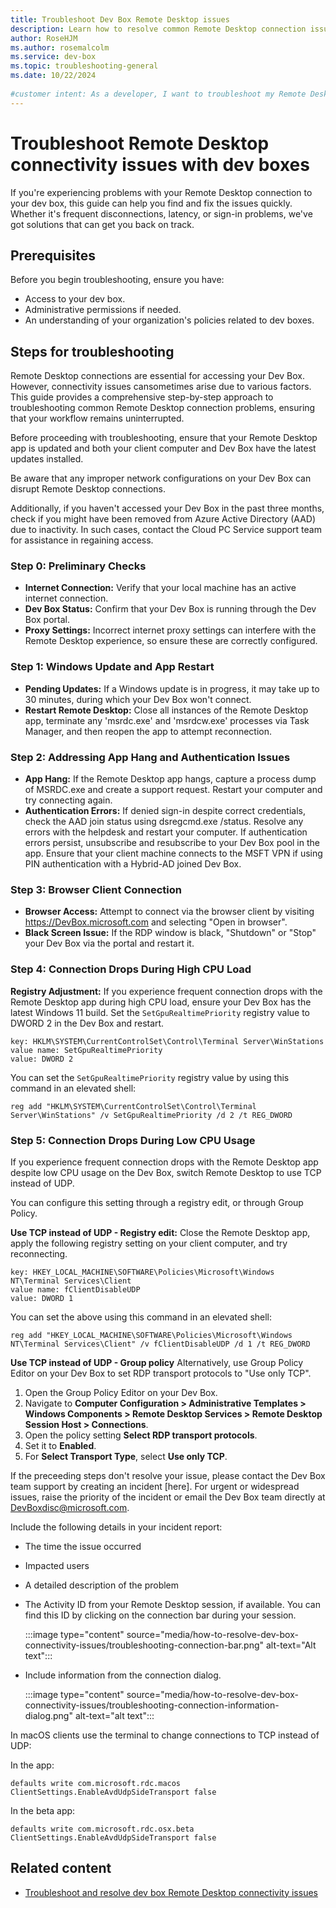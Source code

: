 ```yaml
---  
title: Troubleshoot Dev Box Remote Desktop issues    
description: Learn how to resolve common Remote Desktop connection issues with dev doxes to maintain a stable workflow.
author: RoseHJM    
ms.author: rosemalcolm  
ms.service: dev-box    
ms.topic: troubleshooting-general    
ms.date: 10/22/2024
  
#customer intent: As a developer, I want to troubleshoot my Remote Desktop connection issues with dev boxes so that I can maintain a stable and efficient workflow.    
---  
```

  
# Troubleshoot Remote Desktop connectivity issues with dev boxes  
  
If you're experiencing problems with your Remote Desktop connection to your dev box, this guide can help you find and fix the issues quickly. Whether it's frequent disconnections, latency, or sign-in problems, we've got solutions that can get you back on track.  
  
## Prerequisites  
  
Before you begin troubleshooting, ensure you have:  
  
- Access to your dev box.  
- Administrative permissions if needed.  
- An understanding of your organization's policies related to dev boxes.  

## Steps for troubleshooting 
  
Remote Desktop connections are essential for accessing your Dev Box. However, connectivity issues cansometimes arise due to various factors. This guide provides a comprehensive step-by-step approach to troubleshooting common Remote Desktop connection problems, ensuring that your workflow remains uninterrupted.
 
Before proceeding with troubleshooting, ensure that your Remote Desktop app is updated and both your client computer and Dev Box have the latest updates installed. 

Be aware that any improper network configurations on your Dev Box can disrupt Remote Desktop connections. 

Additionally, if you haven't accessed your Dev Box in the past three months, check if you might have been removed from Azure Active Directory (AAD) due to inactivity. In such cases, contact the Cloud PC Service support team for assistance in regaining access.

### Step 0: Preliminary Checks
- **Internet Connection:** Verify that your local machine has an active internet connection.
- **Dev Box Status:** Confirm that your Dev Box is running through the Dev Box portal.
- **Proxy Settings:** Incorrect internet proxy settings can interfere with the Remote Desktop experience, so ensure these are correctly configured.

### Step 1: Windows Update and App Restart
- **Pending Updates:** If a Windows update is in progress, it may take up to 30 minutes, during which your Dev Box won't connect.
- **Restart Remote Desktop:** Close all instances of the Remote Desktop app, terminate any 'msrdc.exe' and 'msrdcw.exe' processes via Task Manager, and then reopen the app to attempt reconnection.

### Step 2: Addressing App Hang and Authentication Issues
- **App Hang:** If the Remote Desktop app hangs, capture a process dump of MSRDC.exe and create a support request. Restart your computer and try connecting again.
- **Authentication Errors:** If denied sign-in despite correct credentials, check the AAD join status using dsregcmd.exe /status. Resolve any errors with the helpdesk and restart your computer. If authentication errors persist, unsubscribe and resubscribe to your Dev Box pool in the app. Ensure that your client machine connects to the MSFT VPN if using PIN authentication with a Hybrid-AD joined Dev Box.

### Step 3: Browser Client Connection
- **Browser Access:** Attempt to connect via the browser client by visiting https://DevBox.microsoft.com and selecting "Open in browser".
- **Black Screen Issue:** If the RDP window is black, "Shutdown" or "Stop" your Dev Box via the portal and restart it.

### Step 4: Connection Drops During High CPU Load
**Registry Adjustment:** If you experience frequent connection drops with the Remote Desktop app during high CPU load, ensure your Dev Box has the latest Windows 11 build. Set the `SetGpuRealtimePriority` registry value to DWORD 2 in the Dev Box and restart.

```
key: HKLM\SYSTEM\CurrentControlSet\Control\Terminal Server\WinStations
value name: SetGpuRealtimePriority
value: DWORD 2
```

You can set the `SetGpuRealtimePriority` registry value by using this command in an elevated shell:

```
reg add "HKLM\SYSTEM\CurrentControlSet\Control\Terminal Server\WinStations" /v SetGpuRealtimePriority /d 2 /t REG_DWORD
```  

### Step 5: Connection Drops During Low CPU Usage

If you experience frequent connection drops with the Remote Desktop app despite low CPU usage on the Dev Box, switch Remote Desktop to use TCP instead of UDP. 

You can configure this setting through a registry edit, or through Group Policy. 

**Use TCP instead of UDP - Registry edit:** 
Close the Remote Desktop app, apply the following registry setting on your client computer, and try reconnecting.

```
key: HKEY_LOCAL_MACHINE\SOFTWARE\Policies\Microsoft\Windows NT\Terminal Services\Client
value name: fClientDisableUDP
value: DWORD 1
```

You can set the above using this command in an elevated shell:

```
reg add "HKEY_LOCAL_MACHINE\SOFTWARE\Policies\Microsoft\Windows NT\Terminal Services\Client" /v fClientDisableUDP /d 1 /t REG_DWORD
```

**Use TCP instead of UDP - Group policy** 
Alternatively, use Group Policy Editor on your Dev Box to set RDP transport protocols to "Use only TCP".

1. Open the Group Policy Editor on your Dev Box.
2. Navigate to **Computer Configuration > Administrative Templates > Windows Components > Remote Desktop Services > Remote Desktop Session Host > Connections**.
3. Open the policy setting **Select RDP transport protocols**.
4. Set it to **Enabled**.
5. For **Select Transport Type**, select **Use only TCP**.

If the preceeding steps don't resolve your issue, please contact the Dev Box team support by creating an incident [here]. For urgent or widespread issues, raise the priority of the incident or email the Dev Box team directly at DevBoxdisc@microsoft.com. 

Include the following details in your incident report:

- The time the issue occurred
- Impacted users
- A detailed description of the problem
- The Activity ID from your Remote Desktop session, if available. You can find this ID by clicking on the connection bar during your session.

   :::image type="content" source="media/how-to-resolve-dev-box-connectivity-issues/troubleshooting-connection-bar.png" alt-text="Alt text":::

- Include information from the connection dialog.
 
   :::image type="content" source="media/how-to-resolve-dev-box-connectivity-issues/troubleshooting-connection-information-dialog.png" alt-text="alt text":::

In macOS clients use the terminal to change connections to TCP instead of UDP:

In the app:
```
defaults write com.microsoft.rdc.macos ClientSettings.EnableAvdUdpSideTransport false
```

In the beta app:
```
defaults write com.microsoft.rdc.osx.beta ClientSettings.EnableAvdUdpSideTransport false
```


## Related content
- [Troubleshoot and resolve dev box Remote Desktop connectivity issues](how-to-troubleshoot-repair-dev-box.md)
